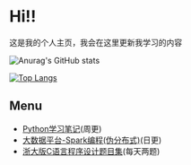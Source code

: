 # Hi!!
这是我的个人主页，我会在这里更新我学习的内容

![Anurag's GitHub stats](https://github-readme-stats.vercel.app/api?username=Yuchen-Zhou&show_icons=true&theme=tokyonight)

[![Top Langs](https://github-readme-stats.vercel.app/api/top-langs/?username=Yuchen-Zhou&layout=compact&theme=tokyonight)](https://github.com/anuraghazra/github-readme-stats)

## Menu
- [Python学习笔记](https://github.com/Yuchen-Zhou/PythonLearning)(周更)
- [大数据平台-Spark编程(伪分布式)](https://github.com/Yuchen-Zhou/SparkWithBigdata)(日更)
- [浙大版C语言程序设计题目集](https://github.com/Yuchen-Zhou/PTA_ZJU_C)(每天两题)
